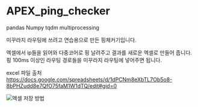 # APEX_ping_checker

pandas
Numpy
tqdm
multiprocessing

미꾸라지 라우팅에 쓰려고 연습용으로 만든 핑체커기입니다.

엑셀에서 ip들을 읽어와 다중코어로 핑 날려주고 결과를 새로운 엑셀로 만들어 줍니다.
핑 100ms 이상인 라우팅 경로들을 미꾸라지 라우팅에 넣어주면 됩니다.

excel 파일 출처
https://docs.google.com/spreadsheets/d/1dPCNm8eXbTL7Ob5o8-8bPHZudd8e7QfO75faM1W1dTQ/edit#gid=0

![엑셀 저장 방법](https://user-images.githubusercontent.com/35037436/208316652-486987df-37ec-40a1-adb7-965acfeed5a4.png)
